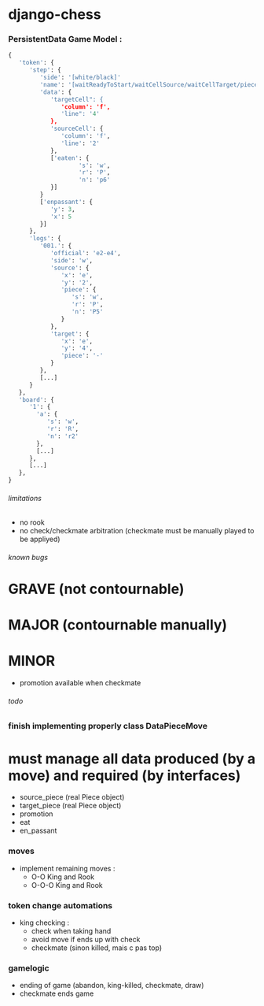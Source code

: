 # django-chess

### PersistentData Game Model :

```python
{
   'token': {
      'step': {
         'side': '[white/black]'
         'name': '[waitReadyToStart/waitCellSource/waitCellTarget/pieceMoved/checkmate]'
         'data': {
            'targetCell": {
               'column': 'f',
               'line": '4'
            },
            'sourceCell': {
               'column': 'f',
               'line': '2'
            },
            ['eaten': {
					's': 'w',
					'r': 'P',
					'n': 'p6'
			}]
         }
         ['enpassant': {
            'y': 3,
            'x': 5
         }]
      },
      'logs': {
         '001.': {
            'official': 'e2-e4',
            'side': 'w',
            'source': {
               'x': 'e',
               'y': '2',
               'piece': {
                  's': 'w',
                  'r': 'P',
                  'n': 'P5'
               }
            },
            'target': {
               'x': 'e',
               'y': '4',
               'piece': '-'
            }
         },
         [...]
      }
   },
   'board': {
      '1': {
        'a': {
           's': 'w',
           'r': 'R',
           'n': 'r2'
        },
        [...]
      },
      [...]
   },
}
```




###### limitations
- no rook
- no check/checkmate arbitration (checkmate must be manually played to be appliyed)

###### known bugs
# GRAVE (not contournable)

# MAJOR (contournable manually)

# MINOR
- promotion available when checkmate


###### todo


### finish implementing properly class DataPieceMove
# must manage all data produced (by a move) and required (by interfaces)
- source_piece (real Piece object)
- target_piece (real Piece object)
- promotion
- eat
- en_passant

### moves
- implement remaining moves :
    - O-O           King and Rook
    - O-O-O         King and Rook

### token change automations
- king checking :
    - check when taking hand
    - avoid move if ends up with check
    - checkmate (sinon killed, mais c pas top)

### gamelogic
- ending of game (abandon, king-killed, checkmate, draw)
- checkmate ends game


